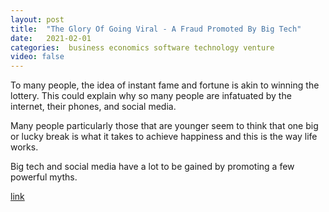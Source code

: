 ```yaml
---
layout: post
title:  "The Glory Of Going Viral - A Fraud Promoted By Big Tech"
date:   2021-02-01
categories:  business economics software technology venture
video: false
---
```


To many people, the idea of instant fame and fortune is akin to winning the lottery. This could explain why so many people are infatuated by the internet, their phones, and social media.

Many people particularly those that are younger seem to think that one big or lucky break is what it takes to achieve happiness and this is the way life works.

Big tech and social media have a lot to be gained by promoting a few powerful myths. 

[link](//www.zerohedge.com/technology/glory-going-viral-fraud-promoted-big-tech)

